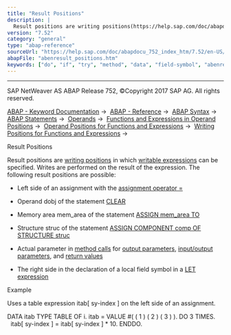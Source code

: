 ```yaml
---
title: "Result Positions"
description: |
  Result positions are writing positions(https://help.sap.com/doc/abapdocu_752_index_htm/7.52/en-US/abenwriting_position_glosry.htm 'Glossary Entry') in which writable expressions(https://help.sap.com/doc/abapdocu_752_index_htm/7.52/en-US/abenwritable_expression_glosry.htm 'Glossary Entry') can be
version: "7.52"
category: "general"
type: "abap-reference"
sourceUrl: "https://help.sap.com/doc/abapdocu_752_index_htm/7.52/en-US/abenresult_positions.htm"
abapFile: "abenresult_positions.htm"
keywords: ["do", "if", "try", "method", "data", "field-symbol", "abenresult", "positions"]
---
```


* * *

SAP NetWeaver AS ABAP Release 752, ©Copyright 2017 SAP AG. All rights reserved.

[ABAP - Keyword Documentation](https://help.sap.com/doc/abapdocu_752_index_htm/7.52/en-US/abenabap.htm) →  [ABAP - Reference](https://help.sap.com/doc/abapdocu_752_index_htm/7.52/en-US/abenabap_reference.htm) →  [ABAP Syntax](https://help.sap.com/doc/abapdocu_752_index_htm/7.52/en-US/abenabap_syntax.htm) →  [ABAP Statements](https://help.sap.com/doc/abapdocu_752_index_htm/7.52/en-US/abenabap_statements.htm) →  [Operands](https://help.sap.com/doc/abapdocu_752_index_htm/7.52/en-US/abenoperands.htm) →  [Functions and Expressions in Operand Positions](https://help.sap.com/doc/abapdocu_752_index_htm/7.52/en-US/abenoperands_expressions.htm) →  [Operand Positions for Functions and Expressions](https://help.sap.com/doc/abapdocu_752_index_htm/7.52/en-US/abenexpression_positions.htm) →  [Writing Positions for Functions and Expressions](https://help.sap.com/doc/abapdocu_752_index_htm/7.52/en-US/abenexpression_positions_write.htm) → 

Result Positions

Result positions are [writing positions](https://help.sap.com/doc/abapdocu_752_index_htm/7.52/en-US/abenwriting_position_glosry.htm "Glossary Entry") in which [writable expressions](https://help.sap.com/doc/abapdocu_752_index_htm/7.52/en-US/abenwritable_expression_glosry.htm "Glossary Entry") can be specified. Writes are performed on the result of the expression. The following result positions are possible:

-   Left side of an assignment with the [assignment operator \=](https://help.sap.com/doc/abapdocu_752_index_htm/7.52/en-US/abenequals_operator.htm)

-   Operand dobj of the statement [CLEAR](https://help.sap.com/doc/abapdocu_752_index_htm/7.52/en-US/abapclear.htm)

-   Memory area mem\_area of the statement [ASSIGN mem\_area TO](https://help.sap.com/doc/abapdocu_752_index_htm/7.52/en-US/abapassign_mem_area_writable_exp.htm)

-   Structure struc of the statement [ASSIGN COMPONENT comp OF STRUCTURE struc](https://help.sap.com/doc/abapdocu_752_index_htm/7.52/en-US/abapassign_mem_area_dynamic_dobj.htm)

-   Actual parameter in [method calls](https://help.sap.com/doc/abapdocu_752_index_htm/7.52/en-US/abenmethod_calls.htm) for [output parameters](https://help.sap.com/doc/abapdocu_752_index_htm/7.52/en-US/abapcall_method_parameters.htm), [input/output parameters](https://help.sap.com/doc/abapdocu_752_index_htm/7.52/en-US/abapcall_method_parameters.htm), and [return values](https://help.sap.com/doc/abapdocu_752_index_htm/7.52/en-US/abapcall_method_parameters.htm)

-   The right side in the declaration of a local field symbol in a [LET expression](https://help.sap.com/doc/abapdocu_752_index_htm/7.52/en-US/abaplet.htm)

Example

Uses a table expression itab\[ sy-index \] on the left side of an assignment.

DATA itab TYPE TABLE OF i.
itab = VALUE #( ( 1 ) ( 2 ) ( 3 ) ).
DO 3 TIMES.
  itab\[ sy-index \] = itab\[ sy-index \] \* 10.
ENDDO.